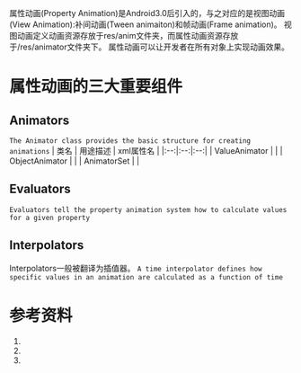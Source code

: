属性动画(Property Animation)是Android3.0后引入的，与之对应的是视图动画(View Animation):补间动画(Tween animaiton)和帧动画(Frame animation)。
视图动画定义动画资源存放于res/anim文件夹，而属性动画资源存放于/res/animator文件夹下。
属性动画可以让开发者在所有对象上实现动画效果。



# 属性动画的三大重要组件
## Animators
`The Animator class provides the basic structure for creating animations`
| 类名 | 用途描述 | xml属性名 |
|:--:|:--:|:--:|
| ValueAnimator |  | 
| ObjectAnimator |  |
| AnimatorSet |  |

## Evaluators
`Evaluators tell the property animation system how to calculate values for a given property`

## Interpolators
Interpolators一般被翻译为插值器。
`A time interpolator defines how specific values in an animation are calculated as a function of time`


# 参考资料
1. [](http://blog.csdn.net/yegongheng/article/details/38435553)
2. [](http://blog.csdn.net/yegongheng/article/details/38397725)
3. [](http://blog.csdn.net/guolin_blog/article/details/43536355)